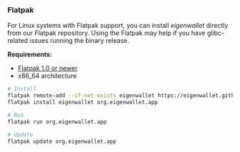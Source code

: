 ### Flatpak

For Linux systems with Flatpak support, you can install _eigenwallet_ directly from our Flatpak repository. Using the Flatpak may help if you have glibc-related issues running the binary release.

**Requirements:**
- [Flatpak 1.0 or newer](https://flatpak.org/setup/)
- x86_64 architecture

```sh
# Install
flatpak remote-add --if-not-exists eigenwallet https://eigenwallet.github.io/core/eigenwallet.flatpakrepo
flatpak install eigenwallet org.eigenwallet.app

# Run
flatpak run org.eigenwallet.app

# Update
flatpak update org.eigenwallet.app
```
